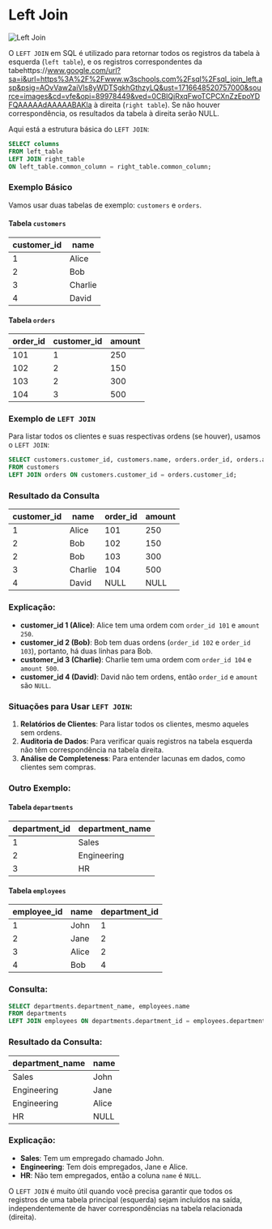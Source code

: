 # Left Join

![Left Join](https://www.w3schools.com/sql/img_left_join.png)

O `LEFT JOIN` em SQL é utilizado para retornar todos os registros da tabela à esquerda (`left table`), e os registros correspondentes da tabehttps://www.google.com/url?sa=i&url=https%3A%2F%2Fwww.w3schools.com%2Fsql%2Fsql_join_left.asp&psig=AOvVaw2aiVls8yWDTSgkhGthzyLQ&ust=1716648520757000&source=images&cd=vfe&opi=89978449&ved=0CBIQjRxqFwoTCPCXnZzEpoYDFQAAAAAdAAAAABAKla à direita (`right table`). Se não houver correspondência, os resultados da tabela à direita serão NULL.

Aqui está a estrutura básica do `LEFT JOIN`:

```sql
SELECT columns
FROM left_table
LEFT JOIN right_table
ON left_table.common_column = right_table.common_column;
```

### Exemplo Básico

Vamos usar duas tabelas de exemplo: `customers` e `orders`.

#### Tabela `customers`

| customer_id | name     |
|-------------|----------|
| 1           | Alice    |
| 2           | Bob      |
| 3           | Charlie  |
| 4           | David    |

#### Tabela `orders`

| order_id | customer_id | amount |
|----------|-------------|--------|
| 101      | 1           | 250    |
| 102      | 2           | 150    |
| 103      | 2           | 300    |
| 104      | 3           | 500    |

### Exemplo de `LEFT JOIN`

Para listar todos os clientes e suas respectivas ordens (se houver), usamos o `LEFT JOIN`:

```sql
SELECT customers.customer_id, customers.name, orders.order_id, orders.amount
FROM customers
LEFT JOIN orders ON customers.customer_id = orders.customer_id;
```

### Resultado da Consulta

| customer_id | name    | order_id | amount |
|-------------|---------|----------|--------|
| 1           | Alice   | 101      | 250    |
| 2           | Bob     | 102      | 150    |
| 2           | Bob     | 103      | 300    |
| 3           | Charlie | 104      | 500    |
| 4           | David   | NULL     | NULL   |

### Explicação:

- **customer_id 1 (Alice)**: Alice tem uma ordem com `order_id 101` e `amount 250`.
- **customer_id 2 (Bob)**: Bob tem duas ordens (`order_id 102` e `order_id 103`), portanto, há duas linhas para Bob.
- **customer_id 3 (Charlie)**: Charlie tem uma ordem com `order_id 104` e `amount 500`.
- **customer_id 4 (David)**: David não tem ordens, então `order_id` e `amount` são `NULL`.

### Situações para Usar `LEFT JOIN`:

1. **Relatórios de Clientes**: Para listar todos os clientes, mesmo aqueles sem ordens.
2. **Auditoria de Dados**: Para verificar quais registros na tabela esquerda não têm correspondência na tabela direita.
3. **Análise de Completeness**: Para entender lacunas em dados, como clientes sem compras.

### Outro Exemplo:

#### Tabela `departments`

| department_id | department_name |
|---------------|-----------------|
| 1             | Sales           |
| 2             | Engineering     |
| 3             | HR              |

#### Tabela `employees`

| employee_id | name     | department_id |
|-------------|----------|---------------|
| 1           | John     | 1             |
| 2           | Jane     | 2             |
| 3           | Alice    | 2             |
| 4           | Bob      | 4             |

### Consulta:

```sql
SELECT departments.department_name, employees.name
FROM departments
LEFT JOIN employees ON departments.department_id = employees.department_id;
```

### Resultado da Consulta:

| department_name | name  |
|-----------------|-------|
| Sales           | John  |
| Engineering     | Jane  |
| Engineering     | Alice |
| HR              | NULL  |

### Explicação:

- **Sales**: Tem um empregado chamado John.
- **Engineering**: Tem dois empregados, Jane e Alice.
- **HR**: Não tem empregados, então a coluna `name` é `NULL`.

O `LEFT JOIN` é muito útil quando você precisa garantir que todos os registros de uma tabela principal (esquerda) sejam incluídos na saída, independentemente de haver correspondências na tabela relacionada (direita).